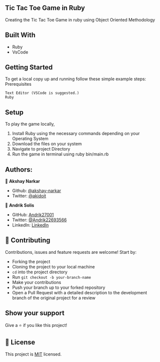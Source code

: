 ## Tic Tac Toe Game in Ruby

Creating the Tic Tac Toe Game in ruby using Object Oriented Methodology

## Built With

- Ruby
- VsCode

## Getting Started

To get a local copy up and running follow these simple example steps:
Prerequisites

    Text Editor (VSCode is suggested.)
    Ruby

## Setup

To play the game locally,

1. Install Ruby using the necessary commands depending on your Operating System
2. Download the files on your system
3. Navigate to project Directory
4. Run the game in terminal using ruby bin/main.rb

<!-- ## Assignment Link

[Assignment]  -->

## Authors:

👤 **Akshay Narkar**

- Github: [@akshay-narkar](https://github.com/akshay-narkar)
- Twitter: [@akidoit](https://twitter.com/akidoit)

👤 **Andrik Solis**

- GitHub: [Andrik27001](https://github.com/Andrik27001)
- Twitter: [@Andrik22693566](https://twitter.com/Andrik22693566)
- LinkedIn: [LinkedIn](https://www.linkedin.com/in/andrik-solis-paniagua-a0ab251b5/)

## 🤝 Contributing

Contributions, issues and feature requests are welcome! Start by:

- Forking the project
- Cloning the project to your local machine
- `cd` into the project directory
- Run `git checkout -b your-branch-name`
- Make your contributions
- Push your branch up to your forked repository
- Open a Pull Request with a detailed description to the development branch of the original project for a review

## Show your support

Give a :star: if you like this project!

## 📝 License

This project is [MIT](https://opensource.org/licenses/MIT) licensed.
